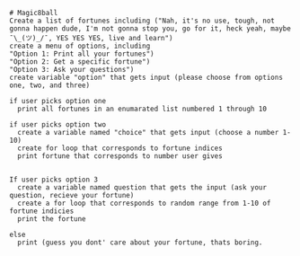     # Magic8ball
    Create a list of fortunes including ("Nah, it's no use, tough, not gonna happen dude, I'm not gonna stop you, go for it, heck yeah, maybe ¯\_(ツ)_/¯, YES YES YES, live and learn")
    create a menu of options, including 
    "Option 1: Print all your fortunes")
    "Option 2: Get a specific fortune")
    "Option 3: Ask your questions")
    create variable "option" that gets input (please choose from options one, two, and three)

    if user picks option one
      print all fortunes in an enumarated list numbered 1 through 10

    if user picks option two
      create a variable named "choice" that gets input (choose a number 1-10)
      create for loop that corresponds to fortune indices
      print fortune that corresponds to number user gives
    

    If user picks option 3
      create a variable named question that gets the input (ask your question, recieve your fortune)
      create a for loop that corresponds to random range from 1-10 of fortune indicies
      print the fortune

    else
      print (guess you dont' care about your fortune, thats boring.
  

